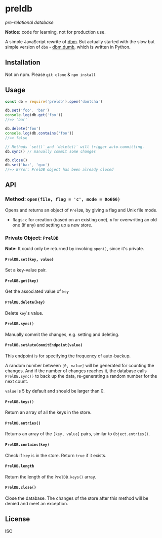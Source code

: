 # preldb

*pre-relational database*

**Notice:** code for learning, not for production use.

A simple JavaScript rewrite of [dbm](https://en.wikipedia.org/wiki/Dbm). But
actually started with the slow but simple version of `dbm` -
[dbm.dumb](https://hg.python.org/cpython/file/3.5/Lib/dbm/dumb.py), which is
written in Python.

Installation
------------

Not on npm. Please `git clone` & `npm install`

Usage
-----

```js
const db = require('preldb').open('dontcha')

db.set('foo', 'bar')
console.log(db.get('foo'))
//=> 'bar'

db.delete('foo')
console.log(db.contains('foo'))
//=> false

// Methods `set()` and `delete()` will trigger auto-committing.
db.sync() // manually commit some changes

db.close()
db.set('baz', 'qux')
//=> Error: PrelDB object has been already closed
```

API
---

### Method: `open(file, flag = 'c', mode = 0o666)`

Opens and returns an object of `PrelDB`, by giving a flag and Unix file mode.

- flags: `c` for creation (based on an existing one), `n` for overwriting an old
one (if any) and setting up a new store.

### Private Object: `PrelDB`

**Note:** It could only be returned by invoking `open()`, since it's private.

#### `PrelDB.set(key, value)`

Set a key-value pair.

#### `PrelDB.get(key)`

Get the associated value of `key`

#### `PrelDB.delete(key)`

Delete `key`'s value.

#### `PrelDB.sync()`

Manually commit the changes, e.g. setting and deleting.

#### `PrelDB.setAutoCommitEndpoint(value)`

This endpoint is for specifying the frequency of auto-backup.

A random number between `[0, value]` will be generated for counting the changes.
And if the number of changes reaches it, the database calls `PrelDB.sync()` to
back up the data, re-generating a random number for the next count.

`value` is 5 by default and should be larger than 0.

#### `PrelDB.keys()`

Return an array of all the keys in the store.

#### `PrelDB.entries()`

Returns an array of the `[key, value]` pairs, similar to `Object.entries()`.

#### `PrelDB.contains(key)`

Check if `key` is in the store. Return `true` if it exists.

#### `PrelDB.length`

Return the length of the `PrelDB.keys()` array.

#### `PrelDB.close()`

Close the database. The changes of the store after this method will be denied
and meet an exception.

License
-------

ISC
